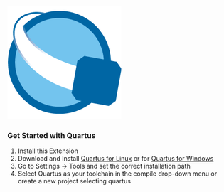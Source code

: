 ![Icon](https://raw.githubusercontent.com/one-ware/OneWare.Quartus/main/Icon.png)

### Get Started with Quartus

1. Install this Extension
2. Download and Install [Quartus for Linux](https://download.altera.com/akdlm/software/acdsinst/18.1std/625/ib_installers/QuartusLiteSetup-18.1.0.625-linux.run) or for [Quartus for Windows](https://download.altera.com/akdlm/software/acdsinst/18.1std/625/ib_installers/QuartusLiteSetup-18.1.0.625-windows.exe)
3. Go to Settings -> Tools and set the correct installation path
4. Select Quartus as your toolchain in the compile drop-down menu or create a new project selecting quartus